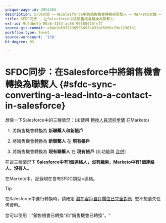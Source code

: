 ```yaml
---
unique-page-id: 2953465
description: SFDC同步 — 在Salesforce中將銷售機會轉換為聯繫人 — Marketo文檔 — 產品文檔
title: SFDC同步 — 在Salesforce中將銷售機會轉換為聯繫人
exl-id: 9c9dbe9a-80a6-4153-ac86-96f85025fe77
source-git-commit: e04e2d6932830535493c431de50d6cf9e2298fb1
workflow-type: tm+mt
source-wordcount: '158'
ht-degree: 0%

---
```


# SFDC同步：在Salesforce中將銷售機會轉換為聯繫人 {#sfdc-sync-converting-a-lead-into-a-contact-in-salesforce}

想像一下Salesforce中的三種情況：(未使用 [轉換人員流程步驟](/help/marketo/product-docs/core-marketo-concepts/smart-campaigns/flow-actions/convert-person.md) 在Marketo)

1. 將銷售機會轉換為 **新聯繫人和新帳戶**
1. 將銷售機會轉換為 **新聯繫人** 在 **現有帳戶**

1. 將銷售機會轉換為 **現有聯繫人** 在 **現有帳戶** (此功能與 [合併](/help/marketo/product-docs/crm-sync/salesforce-sync/sfdc-sync-details/sfdc-sync-merging-a-lead-contact-person.md))

在這三種情況下 **Salesforce中有1個連絡人，沒有線索，Marketo中有1個連絡人，沒有人。**

在Marketo中，記錄現在會有SFDC類型=連絡。

>[!TIP]
>
>在Salesforce中進行轉換時，請確定 [潛在客戶自訂欄位已完全對應](https://help.salesforce.com/apex/HTViewHelpDoc?id=customize_mapleads.htm). 您不想遺失任何資料。

您可以使用：&quot;銷售機會已轉換&quot;和&quot;銷售機會已轉換&quot;。&quot;
